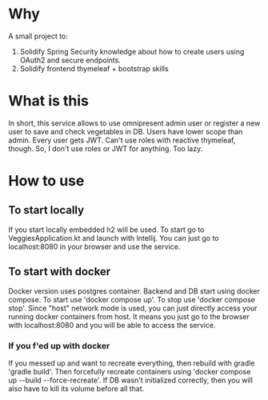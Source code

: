 # Why
A small project to:
1) Solidify Spring Security knowledge about how to create users using OAuth2 and secure endpoints.
2) Solidify frontend thymeleaf + bootstrap skills

# What is this
In short, this service allows to use omnipresent admin user or register a new user to save and check vegetables in DB.
Users have lower scope than admin. Every user gets JWT. Can't use roles with reactive thymeleaf, though.
So, I don't use roles or JWT for anything. Too lazy.

# How to use
## To start locally
If you start locally embedded h2 will be used.
To start go to VeggiesApplication.kt and launch with Intellij.
You can just go to localhost:8080 in your browser and use the service.
## To start with docker
Docker version uses postgres container.
Backend and DB start using docker compose.
To start use 'docker compose up'.
To stop use 'docker compose stop'.
Since "host" network mode is used, you can just directly
access your running docker containers from host.
It means you just go to the browser with localhost:8080 and
you will be able to access the service.
### If you f'ed up with docker
If you messed up and want to recreate everything, then
rebuild with gradle 'gradle build'. Then forcefully recreate containers
using 'docker compose up --build --force-recreate'. If DB wasn't initialized
correctly, then you will also have to kill its volume before all that.